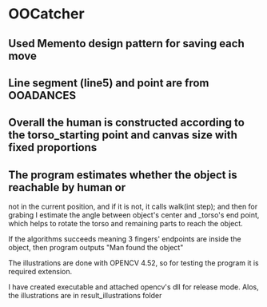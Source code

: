 # OOCatcher

## Used Memento design pattern for saving each move

## Line segment (line5) and point are from OOADANCES 

## Overall the human is constructed according to the torso_starting point and canvas size with fixed proportions

## The program estimates whether the object is reachable by human or 
not in the current position,  and if it is not,  it calls walk(int step); 
and then for grabing I estimate the angle between object's center 
and _torso's end point, which helps to rotate the torso and remaining parts to reach the object. 

If the algorithms succeeds meaning 3 fingers' endpoints are inside the object, then program outputs "Man found the object"

The illustrations are done with OPENCV 4.52, so for testing the program it is required extension. 

I have created executable and attached opencv's dll for release mode. Alos, the illustrations are in result_illustrations folder



